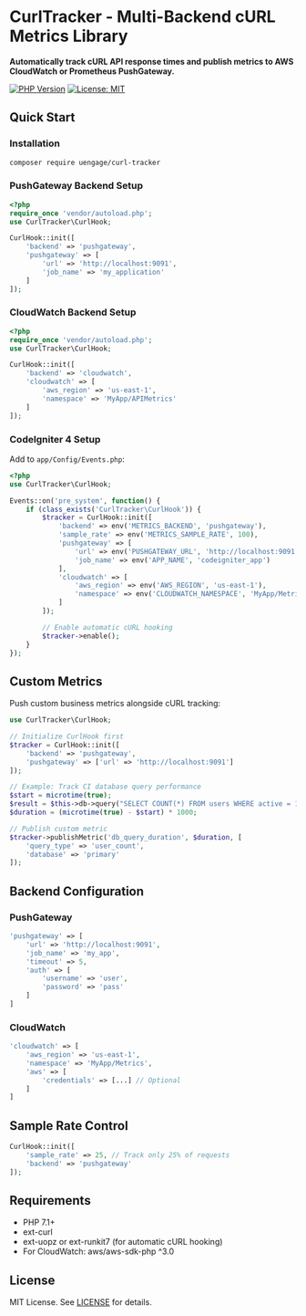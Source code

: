 # CurlTracker - Multi-Backend cURL Metrics Library

**Automatically track cURL API response times and publish metrics to AWS CloudWatch or Prometheus PushGateway.**

[![PHP Version](https://img.shields.io/badge/PHP-%3E%3D7.1-blue.svg)](https://php.net)
[![License: MIT](https://img.shields.io/badge/License-MIT-yellow.svg)](https://opensource.org/licenses/MIT)

## Quick Start

### Installation

```bash
composer require uengage/curl-tracker
```

### PushGateway Backend Setup

```php
<?php
require_once 'vendor/autoload.php';
use CurlTracker\CurlHook;

CurlHook::init([
    'backend' => 'pushgateway',
    'pushgateway' => [
        'url' => 'http://localhost:9091',
        'job_name' => 'my_application'
    ]
]);
```

### CloudWatch Backend Setup

```php
<?php
require_once 'vendor/autoload.php';
use CurlTracker\CurlHook;

CurlHook::init([
    'backend' => 'cloudwatch',
    'cloudwatch' => [
        'aws_region' => 'us-east-1',
        'namespace' => 'MyApp/APIMetrics'
    ]
]);
```

### CodeIgniter 4 Setup

Add to `app/Config/Events.php`:

```php
<?php
use CurlTracker\CurlHook;

Events::on('pre_system', function() {
    if (class_exists('CurlTracker\CurlHook')) {
        $tracker = CurlHook::init([
            'backend' => env('METRICS_BACKEND', 'pushgateway'),
            'sample_rate' => env('METRICS_SAMPLE_RATE', 100),
            'pushgateway' => [
                'url' => env('PUSHGATEWAY_URL', 'http://localhost:9091'),
                'job_name' => env('APP_NAME', 'codeigniter_app')
            ],
            'cloudwatch' => [
                'aws_region' => env('AWS_REGION', 'us-east-1'),
                'namespace' => env('CLOUDWATCH_NAMESPACE', 'MyApp/Metrics')
            ]
        ]);

        // Enable automatic cURL hooking
        $tracker->enable();
    }
});
```

## Custom Metrics

Push custom business metrics alongside cURL tracking:

```php
use CurlTracker\CurlHook;

// Initialize CurlHook first
$tracker = CurlHook::init([
    'backend' => 'pushgateway',
    'pushgateway' => ['url' => 'http://localhost:9091']
]);

// Example: Track CI database query performance
$start = microtime(true);
$result = $this->db->query("SELECT COUNT(*) FROM users WHERE active = 1");
$duration = (microtime(true) - $start) * 1000;

// Publish custom metric
$tracker->publishMetric('db_query_duration', $duration, [
    'query_type' => 'user_count',
    'database' => 'primary'
]);
```

## Backend Configuration

### PushGateway
```php
'pushgateway' => [
    'url' => 'http://localhost:9091',
    'job_name' => 'my_app',
    'timeout' => 5,
    'auth' => [
        'username' => 'user',
        'password' => 'pass'
    ]
]
```

### CloudWatch
```php
'cloudwatch' => [
    'aws_region' => 'us-east-1',
    'namespace' => 'MyApp/Metrics',
    'aws' => [
        'credentials' => [...] // Optional
    ]
]
```

## Sample Rate Control

```php
CurlHook::init([
    'sample_rate' => 25, // Track only 25% of requests
    'backend' => 'pushgateway'
]);
```

## Requirements

- PHP 7.1+
- ext-curl
- ext-uopz or ext-runkit7 (for automatic cURL hooking)
- For CloudWatch: aws/aws-sdk-php ^3.0

## License

MIT License. See [LICENSE](LICENSE) for details.